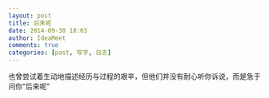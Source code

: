 ```yaml
---
layout: post
title: 后来呢
date: 2014-09-30 18:03
author: IdeaMeet
comments: true
categories: [past, 写字, 日志]
---
```

也曾尝试着生动地描述经历与过程的艰辛，但他们并没有耐心听你诉说，而是急于问你“后来呢”
